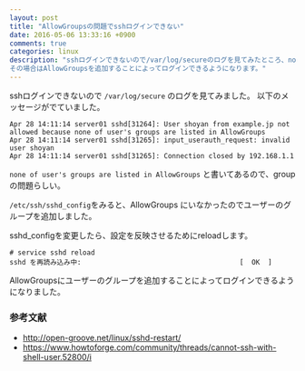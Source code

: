 ```yaml
---
layout: post
title: "AllowGroupsの問題でsshログインできない"
date: 2016-05-06 13:33:16 +0900
comments: true
categories: linux
description: "sshログインできないので/var/log/secureのログを見てみたところ、none of user's groups are listed in AllowGroupsとメッセージがでていました。
その場合はAllowGroupsを追加することによってログインできるようになります。"
---
```


sshログインできないので `/var/log/secure` のログを見てみました。
以下のメッセージがでていました。


~~~
Apr 28 14:11:14 server01 sshd[31264]: User shoyan from example.jp not allowed because none of user's groups are listed in AllowGroups
Apr 28 14:11:14 server01 sshd[31265]: input_userauth_request: invalid user shoyan
Apr 28 14:11:14 server01 sshd[31265]: Connection closed by 192.168.1.1

~~~

`none of user's groups are listed in AllowGroups` と書いてあるので、groupの問題らしい。

`/etc/ssh/sshd_config`をみると、AllowGroups にいなかったのでユーザーのグループを追加しました。

sshd_configを変更したら、設定を反映させるためにreloadします。


~~~
# service sshd reload
sshd を再読み込み中:                                       [  OK  ]

~~~

AllowGroupsにユーザーのグループを追加することによってログインできるようになりました。


### 参考文献

- http://open-groove.net/linux/sshd-restart/
- https://www.howtoforge.com/community/threads/cannot-ssh-with-shell-user.52800/i
